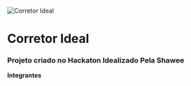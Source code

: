 ![Corretor Ideal](https://i.imgur.com/eHbcthK.png)

# Corretor Ideal

### Projeto criado no Hackaton Idealizado Pela Shawee

**Integrantes**
